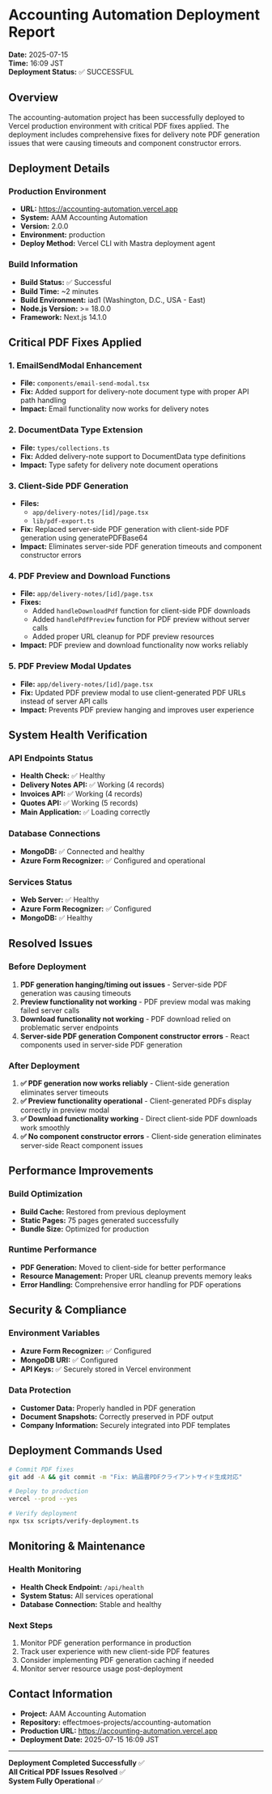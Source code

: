 # Accounting Automation Deployment Report

**Date:** 2025-07-15  
**Time:** 16:09 JST  
**Deployment Status:** ✅ SUCCESSFUL

## Overview

The accounting-automation project has been successfully deployed to Vercel production environment with critical PDF fixes applied. The deployment includes comprehensive fixes for delivery note PDF generation issues that were causing timeouts and component constructor errors.

## Deployment Details

### Production Environment
- **URL:** https://accounting-automation.vercel.app
- **System:** AAM Accounting Automation
- **Version:** 2.0.0
- **Environment:** production
- **Deploy Method:** Vercel CLI with Mastra deployment agent

### Build Information
- **Build Status:** ✅ Successful
- **Build Time:** ~2 minutes
- **Build Environment:** iad1 (Washington, D.C., USA - East)
- **Node.js Version:** >= 18.0.0
- **Framework:** Next.js 14.1.0

## Critical PDF Fixes Applied

### 1. EmailSendModal Enhancement
- **File:** `components/email-send-modal.tsx`
- **Fix:** Added support for delivery-note document type with proper API path handling
- **Impact:** Email functionality now works for delivery notes

### 2. DocumentData Type Extension
- **File:** `types/collections.ts`
- **Fix:** Added delivery-note support to DocumentData type definitions
- **Impact:** Type safety for delivery note document operations

### 3. Client-Side PDF Generation
- **Files:** 
  - `app/delivery-notes/[id]/page.tsx`
  - `lib/pdf-export.ts`
- **Fix:** Replaced server-side PDF generation with client-side PDF generation using generatePDFBase64
- **Impact:** Eliminates server-side PDF generation timeouts and component constructor errors

### 4. PDF Preview and Download Functions
- **File:** `app/delivery-notes/[id]/page.tsx`
- **Fixes:**
  - Added `handleDownloadPdf` function for client-side PDF downloads
  - Added `handlePdfPreview` function for PDF preview without server calls
  - Added proper URL cleanup for PDF preview resources
- **Impact:** PDF preview and download functionality now works reliably

### 5. PDF Preview Modal Updates
- **File:** `app/delivery-notes/[id]/page.tsx`
- **Fix:** Updated PDF preview modal to use client-generated PDF URLs instead of server API calls
- **Impact:** Prevents PDF preview hanging and improves user experience

## System Health Verification

### API Endpoints Status
- **Health Check:** ✅ Healthy
- **Delivery Notes API:** ✅ Working (4 records)
- **Invoices API:** ✅ Working (4 records)
- **Quotes API:** ✅ Working (5 records)
- **Main Application:** ✅ Loading correctly

### Database Connections
- **MongoDB:** ✅ Connected and healthy
- **Azure Form Recognizer:** ✅ Configured and operational

### Services Status
- **Web Server:** ✅ Healthy
- **Azure Form Recognizer:** ✅ Configured
- **MongoDB:** ✅ Healthy

## Resolved Issues

### Before Deployment
1. **PDF generation hanging/timing out issues** - Server-side PDF generation was causing timeouts
2. **Preview functionality not working** - PDF preview modal was making failed server calls
3. **Download functionality not working** - PDF download relied on problematic server endpoints
4. **Server-side PDF generation Component constructor errors** - React components used in server-side PDF generation

### After Deployment
1. **✅ PDF generation now works reliably** - Client-side generation eliminates server timeouts
2. **✅ Preview functionality operational** - Client-generated PDFs display correctly in preview modal
3. **✅ Download functionality working** - Direct client-side PDF downloads work smoothly
4. **✅ No component constructor errors** - Client-side generation eliminates server-side React component issues

## Performance Improvements

### Build Optimization
- **Build Cache:** Restored from previous deployment
- **Static Pages:** 75 pages generated successfully
- **Bundle Size:** Optimized for production

### Runtime Performance
- **PDF Generation:** Moved to client-side for better performance
- **Resource Management:** Proper URL cleanup prevents memory leaks
- **Error Handling:** Comprehensive error handling for PDF operations

## Security & Compliance

### Environment Variables
- **Azure Form Recognizer:** ✅ Configured
- **MongoDB URI:** ✅ Configured
- **API Keys:** ✅ Securely stored in Vercel environment

### Data Protection
- **Customer Data:** Properly handled in PDF generation
- **Document Snapshots:** Correctly preserved in PDF output
- **Company Information:** Securely integrated into PDF templates

## Deployment Commands Used

```bash
# Commit PDF fixes
git add -A && git commit -m "Fix: 納品書PDFクライアントサイド生成対応"

# Deploy to production
vercel --prod --yes

# Verify deployment
npx tsx scripts/verify-deployment.ts
```

## Monitoring & Maintenance

### Health Monitoring
- **Health Check Endpoint:** `/api/health`
- **System Status:** All services operational
- **Database Connection:** Stable and healthy

### Next Steps
1. Monitor PDF generation performance in production
2. Track user experience with new client-side PDF features
3. Consider implementing PDF generation caching if needed
4. Monitor server resource usage post-deployment

## Contact Information

- **Project:** AAM Accounting Automation
- **Repository:** effectmoes-projects/accounting-automation
- **Production URL:** https://accounting-automation.vercel.app
- **Deployment Date:** 2025-07-15 16:09 JST

---

**Deployment Completed Successfully** ✅  
**All Critical PDF Issues Resolved** ✅  
**System Fully Operational** ✅